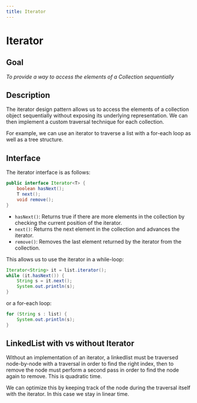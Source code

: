 ```yaml
---
title: Iterator
---
```


# Iterator

## Goal

*To provide a way to access the elements of a Collection sequentially*

## Description

The iterator design pattern allows us to access the elements of a collection object sequentially without exposing its underlying representation. We can then implement a custom traversal technique for each collection.

For example, we can use an iterator to traverse a list with a for-each loop as well as a tree structure.

## Interface

The iterator interface is as follows:

```java
public interface Iterator<T> {
    boolean hasNext();
    T next();
    void remove();
}
```

- `hasNext()`: Returns true if there are more elements in the collection by checking the current position of the iterator.
- `next()`: Returns the next element in the collection and advances the iterator.
- `remove()`: Removes the last element returned by the iterator from the collection.

This allows us to use the iterator in a while-loop:

```java
Iterator<String> it = list.iterator();
while (it.hasNext()) {
    String s = it.next();
    System.out.println(s);
}
```

or a for-each loop:

```java
for (String s : list) {
    System.out.println(s);
}
```


## LinkedList with vs without Iterator
Without an implementation of an iterator, a linkedlist must be traversed node-by-node with a traversal in order to find the right index, then to remove the node must perform a second pass in order to find the node again to remove. This is quadratic time.

We can optimize this by keeping track of the node during the traversal itself with the iterator. In this case we stay in linear time.